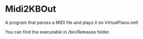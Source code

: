 # Midi2KBOut
A program that parses a MIDI file and plays it on VirtualPiano.net!

You can find the executable in /bin/Releases folder.
